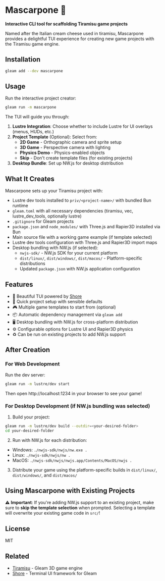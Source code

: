 # Mascarpone 🧀

**Interactive CLI tool for scaffolding Tiramisu game projects**

Named after the Italian cream cheese used in tiramisu, Mascarpone provides a delightful TUI experience for creating new game projects with the Tiramisu game engine.

## Installation

```bash
gleam add --dev mascarpone
```

## Usage

Run the interactive project creator:

```bash
gleam run -m mascarpone
```

The TUI will guide you through:

1. **Lustre Integration**: Choose whether to include Lustre for UI overlays (menus, HUDs, etc.)
2. **Project Template** (Optional): Select from:
   - **2D Game** - Orthographic camera and sprite setup
   - **3D Game** - Perspective camera with lighting
   - **Physics Demo** - Physics-enabled objects
   - **Skip** - Don't create template files (for existing projects)
3. **Desktop Bundle**: Set up NW.js for desktop distribution

## What It Creates

Mascarpone sets up your Tiramisu project with:

- Lustre dev tools installed to `priv/<project-name>/` with bundled Bun runtime
- `gleam.toml` with all necessary dependencies (tiramisu, vec, lustre_dev_tools, optionally lustre)
- `.gitignore` for Gleam projects
- `package.json` and `node_modules/` with Three.js and Rapier3D installed via Bun
- Main source file with a working game example (if template selected)
- Lustre dev tools configuration with Three.js and Rapier3D import maps
- Desktop bundling with NW.js (if selected):
  - `nwjs-sdk/` - NW.js SDK for your current platform
  - `dist/linux/`, `dist/windows/`, `dist/macos/` - Platform-specific distributions
  - Updated `package.json` with NW.js application configuration


## Features

- 🎨 Beautiful TUI powered by [Shore](https://hexdocs.pm/shore/)
- 🚀 Quick project setup with sensible defaults
- 🎮 Multiple game templates to start from (optional)
- 📦 Automatic dependency management via `gleam add`
- 🖥️ Desktop bundling with NW.js for cross-platform distribution
- ⚙️ Configurable options for Lustre UI and Rapier3D physics
- ♻️ Can be run on existing projects to add NW.js support

## After Creation

### For Web Development

Run the dev server:

```bash
gleam run -m lustre/dev start
```

Then open http://localhost:1234 in your browser to see your game!

### For Desktop Development (if NW.js bundling was selected)

1. Build your project:
```bash
gleam run -m lustre/dev build --outdir=<your-desired-folder>
cd your-desired-folder
```

2. Run with NW.js for each distribution:
- Windows: `./nwjs-sdk/nwjs/nw.exe .`
- Linux: `./nwjs-sdk/nwjs/nw .`
- MacOS: `./nwjs-sdk/nwjs/nwjs.app/Contents/MacOS/nwjs .`

3. Distribute your game using the platform-specific builds in `dist/linux/`, `dist/windows/`, and `dist/macos/`

## Using Mascarpone with Existing Projects

⚠️ **Important**: If you're adding NW.js support to an existing project, make sure to **skip the template selection** when prompted. Selecting a template will overwrite your existing game code in `src/`!


## License

MIT

## Related

- [Tiramisu](https://github.com/renatillas/tiramisu) - Gleam 3D game engine
- [Shore](https://hexdocs.pm/shore/) - Terminal UI framework for Gleam
